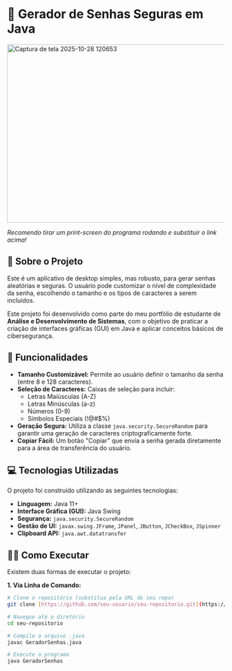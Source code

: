 # 🔐 Gerador de Senhas Seguras em Java

<img width="588" height="412" alt="Captura de tela 2025-10-28 120653" src="https://github.com/user-attachments/assets/a39a1f29-9af8-48f7-bb8e-932603bb24b5" />

*Recomendo tirar um print-screen do programa rodando e substituir o link acima!*

## 📝 Sobre o Projeto

Este é um aplicativo de desktop simples, mas robusto, para gerar senhas aleatórias e seguras. O usuário pode customizar o nível de complexidade da senha, escolhendo o tamanho e os tipos de caracteres a serem incluídos.

Este projeto foi desenvolvido como parte do meu portfólio de estudante de **Análise e Desenvolvimento de Sistemas**, com o objetivo de praticar a criação de interfaces gráficas (GUI) em Java e aplicar conceitos básicos de cibersegurança.

## 🚀 Funcionalidades

* **Tamanho Customizável:** Permite ao usuário definir o tamanho da senha (entre 8 e 128 caracteres).
* **Seleção de Caracteres:** Caixas de seleção para incluir:
    * Letras Maiúsculas (A-Z)
    * Letras Minúsculas (a-z)
    * Números (0-9)
    * Símbolos Especiais (!@#$%)
* **Geração Segura:** Utiliza a classe `java.security.SecureRandom` para garantir uma geração de caracteres criptograficamente forte.
* **Copiar Fácil:** Um botão "Copiar" que envia a senha gerada diretamente para a área de transferência do usuário.

## 💻 Tecnologias Utilizadas

O projeto foi construído utilizando as seguintes tecnologias:

* **Linguagem:** Java 11+
* **Interface Gráfica (GUI):** Java Swing
* **Segurança:** `java.security.SecureRandom`
* **Gestão de UI:** `javax.swing.JFrame`, `JPanel`, `JButton`, `JCheckBox`, `JSpinner`
* **Clipboard API:** `java.awt.datatransfer`

## 🏃‍♂️ Como Executar

Existem duas formas de executar o projeto:

**1. Via Linha de Comando:**

```bash
# Clone o repositório (substitua pela URL do seu repo)
git clone [https://github.com/seu-usuario/seu-repositorio.git](https://github.com/seu-usuario/seu-repositorio.git)

# Navegue até o diretório
cd seu-repositorio

# Compile o arquivo .java
javac GeradorSenhas.java

# Execute o programa
java GeradorSenhas
